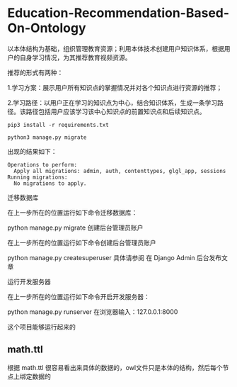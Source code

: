 # Education-Recommendation-Based-On-Ontology
以本体结构为基础，组织管理教育资源；利用本体技术创建用户知识体系，根据用户的自身学习情况，为其推荐教育视频资源。

推荐的形式有两种：

1.学习方案：展示用户所有知识点的掌握情况并对各个知识点进行资源的推荐；

2.学习路径：以用户正在学习的知识点为中心，结合知识体系，生成一条学习路径。该路径包括用户应该学习该中心知识点的前置知识点和后续知识点。


```
pip3 install -r requirements.txt
```


```
python3 manage.py migrate
```

出现的结果如下：

```
Operations to perform:
  Apply all migrations: admin, auth, contenttypes, glgl_app, sessions
Running migrations:
  No migrations to apply.
```



迁移数据库

在上一步所在的位置运行如下命令迁移数据库：

python manage.py migrate
创建后台管理员账户

在上一步所在的位置运行如下命令创建后台管理员账户

python manage.py createsuperuser
具体请参阅 在 Django Admin 后台发布文章

运行开发服务器

在上一步所在的位置运行如下命令开启开发服务器：

python manage.py runserver
在浏览器输入：127.0.0.1:8000

这个项目能够运行起来的


## math.ttl
 
根据 math.ttl 很容易看出来具体的数据的，owl文件只是本体的结构，然后每个节点上绑定数据的

